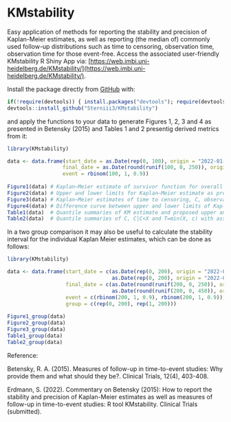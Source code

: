 # KMstability
Easy application of methods for reporting the stability and precision of Kaplan-Meier estimates, as well as reporting (the median of) commonly used follow-up distributions such as time to censoring, observation time, observation time for those event-free. Access the associated user-friendly KMstability R Shiny App via: [https://web.imbi.uni-heidelberg.de/KMstability/](https://web.imbi.uni-heidelberg.de/KMstability/).

Install the package directly from [GitHub](https://github.com/) with:

```r
if(!require(devtools)) { install.packages("devtools"); require(devtools)} 
devtools::install_github("Sterniii3/KMstability")
````
and apply the functions to your data to generate Figures 1, 2, 3 and 4 as presented in Betensky (2015) and Tables 1 and 2 presentig derived metrics from it:
```r
library(KMstability)

data <- data.frame(start_date = as.Date(rep(0, 100), origin = "2022-01-01"),
                  final_date = as.Date(round(runif(100, 0, 250)), origin = "2022-01-01"),
                  event = rbinom(100, 1, 0.9))
                  
Figure1(data) # Kaplan–Meier estimate of survivor function for overall survival, with 95% confidence intervals and numbers at risk.
Figure2(data) # Upper and lower limits for Kaplan–Meier estimate as proposed by Betensky (2015).
Figure3(data) # Kaplan–Meier estimates of time to censoring, C, observation time, T, and time to censoring among those who are censored, C|C<X.
Figure4(data) # Difference curve between upper and lower limits of Kaplan–Meier and partial difference curves between Kaplan–Meier and upper and lower limits.
Table1(data)  # Quantile summaries of KM estimate and proposed upper and lower bounds with associated 95% confidence intervals (lower CI, upper CI).
Table2(data)  # Quantile summaries of C, C|C<X and T=min(X, c) with associated 95% confidence intervals (lower CI, upper CI).
````

In a two group comparison it may also be useful to calculate the stability interval for the individual Kaplan Meier estimates, which can be done as follows:
```r
library(KMstability)

data <- data.frame(start_date = c(as.Date(rep(0, 200), origin = "2022-01-01"),
                                  as.Date(rep(0, 200), origin = "2022-01-01")),
                   final_date = c(as.Date(round(runif(200, 0, 250)), origin = "2022-01-01"),
                                  as.Date(round(runif(200, 0, 450)), origin = "2022-01-01")),
                   event = c(rbinom(200, 1, 0.9), rbinom(200, 1, 0.9)),
                   group = c(rep(0, 200), rep(1, 200)))
                  
Figure1_group(data) 
Figure2_group(data) 
Figure3_group(data) 
Table1_group(data)  
Table2_group(data)  
````

Reference:

Betensky, R. A. (2015). Measures of follow-up in time-to-event studies: Why provide them and what should they be?. Clinical Trials, 12(4), 403-408.

Erdmann, S. (2022). Commentary on Betensky (2015): How to report the stability and precision of Kaplan-Meier estimates as well as measures of follow-up in time-to-event studies: R tool KMstability. Clinical Trials (submitted).
